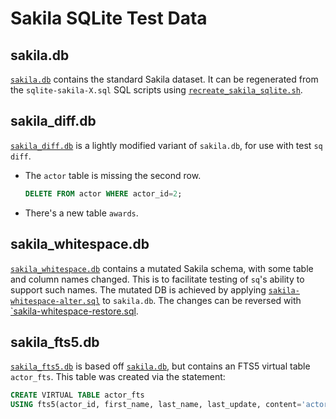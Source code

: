 # Sakila SQLite Test Data

## sakila.db

[`sakila.db`](./sakila.db) contains the standard Sakila dataset. It can be regenerated
from the `sqlite-sakila-X.sql` SQL scripts
using [`recreate_sakila_sqlite.sh`](./recreate_sakila_sqlite.sh%60).

## sakila_diff.db

[`sakila_diff.db`](./sakila_diff.db) is a lightly modified variant of `sakila.db`,
for use with test `sq diff`.

- The `actor` table is missing the second row.
  ```sql
  DELETE FROM actor WHERE actor_id=2;
  ```
- There's a new table `awards`.


## sakila_whitespace.db

[`sakila_whitespace.db`](./sakila_whitespace.db) contains a mutated Sakila
schema, with some table and column names changed. This is to facilitate
testing of `sq`'s ability to support such names. The mutated DB is achieved by
applying [`sakila-whitespace-alter.sql`](./sakila-whitespace-alter.sql) to
`sakila.db`. The changes can be reversed with
[`sakila-whitespace-restore.sql](./sakila-whitespace-restore.sql).

## sakila_fts5.db

[`sakila_fts5.db`](./sakila_fts5.db) is based off [`sakila.db`](./sakila.db), but
contains an FTS5 virtual table `actor_fts`. This table was created via the statement:

```sql
CREATE VIRTUAL TABLE actor_fts
USING fts5(actor_id, first_name, last_name, last_update, content='actor', content_rowid='actor_id');
```
